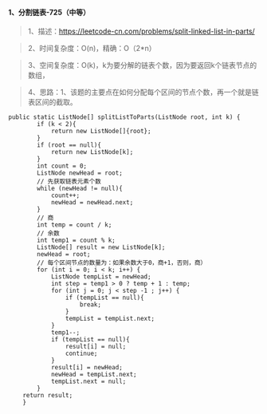 #### 1、分割链表-725（中等）
> 1、描述：https://leetcode-cn.com/problems/split-linked-list-in-parts/

> 2、时间复杂度：O(n)，精确：O（2*n）

> 3、空间复杂度：O(k)，k为要分解的链表个数，因为要返回k个链表节点的数组，

> 4、思路：1、该题的主要点在如何分配每个区间的节点个数，再一个就是链表区间的截取。

```
public static ListNode[] splitListToParts(ListNode root, int k) {
        if (k < 2){
            return new ListNode[]{root};
        }
        if (root == null){
            return new ListNode[k];
        }
        int count = 0;
        ListNode newHead = root;
        // 先获取链表元素个数
        while (newHead != null){
            count++;
            newHead = newHead.next;
        }
        // 商
        int temp = count / k;
        // 余数
        int temp1 = count % k;
        ListNode[] result = new ListNode[k];
        newHead = root;
        // 每个区间节点的数量为：如果余数大于0，商+1，否则，商）
        for (int i = 0; i < k; i++) {
            ListNode tempList = newHead;
            int step = temp1 > 0 ? temp + 1 : temp;
            for (int j = 0; j < step -1 ; j++) {
                if (tempList == null){
                    break;
                }
                tempList = tempList.next;
            }
            temp1--;
            if (tempList == null){
                result[i] = null;
                continue;
            }
            result[i] = newHead;
            newHead = tempList.next;
            tempList.next = null;
        }
    return result;
    }
```


